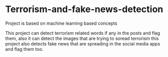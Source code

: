 # Terrorism-and-fake-news-detection
Project is based on machine learning based concepts

This project can detect terrorism related words if any in the posts and flag them, also it can detect the images that are trying to soread terrorism
this project also detects fake news that are spreading in the social media apps and flag them too.
